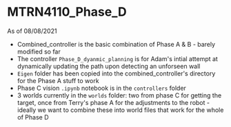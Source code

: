 # MTRN4110_Phase_D
As of 08/08/2021
- Combined_controller is the basic combination of Phase A & B - barely modified so far
- The controller `Phase_D_dyanmic_planning` is for Adam's intial attempt at dynamically updating the path upon detecting an unforseen wall
- `Eigen` folder has been copied into the combined_controller's directory for the Phase A stuff to work
- Phase C vision `.ipynb` notebook is in the `controllers` folder
- 3 worlds currently in the `worlds` folder: two from phase C for getting the target, once from Terry's phase A for the adjustments to the robot - ideally we want to combine these into world files that work for the whole of Phase D
